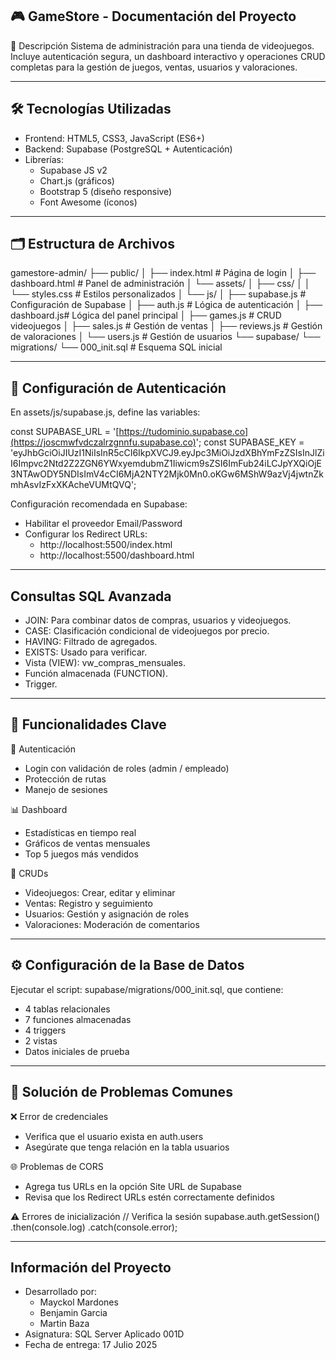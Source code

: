 ## 🎮 GameStore - Documentación del Proyecto

📌 Descripción
Sistema de administración para una tienda de videojuegos. Incluye autenticación segura, un dashboard interactivo y operaciones CRUD completas para la gestión de juegos, ventas, usuarios y valoraciones.

---

## 🛠 Tecnologías Utilizadas
- Frontend: HTML5, CSS3, JavaScript (ES6+)
- Backend: Supabase (PostgreSQL + Autenticación)
- Librerías:
  - Supabase JS v2
  - Chart.js (gráficos)
  - Bootstrap 5 (diseño responsive)
  - Font Awesome (íconos)

---

## 🗂 Estructura de Archivos
gamestore-admin/
├── public/
│   ├── index.html          # Página de login
│   ├── dashboard.html      # Panel de administración
│   └── assets/
│       ├── css/
│       │   └── styles.css  # Estilos personalizados
│       └── js/
│           ├── supabase.js # Configuración de Supabase
│           ├── auth.js     # Lógica de autenticación
│           ├── dashboard.js# Lógica del panel principal
│           ├── games.js    # CRUD videojuegos
│           ├── sales.js    # Gestión de ventas
│           ├── reviews.js  # Gestión de valoraciones
│           └── users.js    # Gestión de usuarios
└── supabase/
    └── migrations/
        └── 000_init.sql   # Esquema SQL inicial

---

## 🔐 Configuración de Autenticación
En assets/js/supabase.js, define las variables:

const SUPABASE_URL = '[https://tudominio.supabase.co](https://joscmwfvdczalrzgnnfu.supabase.co)';
const SUPABASE_KEY = 'eyJhbGciOiJIUzI1NiIsInR5cCI6IkpXVCJ9.eyJpc3MiOiJzdXBhYmFzZSIsInJlZiI6Impvc2Ntd2Z2ZGN6YWxyemdubmZ1Iiwicm9sZSI6ImFub24iLCJpYXQiOjE3NTAwODY5NDIsImV4cCI6MjA2NTY2Mjk0Mn0.oKGw6MShW9azVj4jwtnZkmhAsvIzFxXKAcheVUMtQVQ';

Configuración recomendada en Supabase:
- Habilitar el proveedor Email/Password
- Configurar los Redirect URLs:
  - http://localhost:5500/index.html
  - http://localhost:5500/dashboard.html

---

## Consultas SQL Avanzada
- JOIN: Para combinar datos de compras, usuarios y videojuegos.
- CASE: Clasificación condicional de videojuegos por precio.
- HAVING: Filtrado de agregados.
- EXISTS: Usado para verificar.
- Vista (VIEW): vw_compras_mensuales.
- Función almacenada (FUNCTION).
- Trigger.

---

## 🧩 Funcionalidades Clave

🔐 Autenticación
- Login con validación de roles (admin / empleado)
- Protección de rutas
- Manejo de sesiones

📊 Dashboard
- Estadísticas en tiempo real
- Gráficos de ventas mensuales
- Top 5 juegos más vendidos

🧮 CRUDs
- Videojuegos: Crear, editar y eliminar
- Ventas: Registro y seguimiento
- Usuarios: Gestión y asignación de roles
- Valoraciones: Moderación de comentarios

---

## ⚙️ Configuración de la Base de Datos
Ejecutar el script: supabase/migrations/000_init.sql, que contiene:
- 4 tablas relacionales
- 7 funciones almacenadas
- 4 triggers
- 2 vistas
- Datos iniciales de prueba

---

## 🐛 Solución de Problemas Comunes

❌ Error de credenciales
- Verifica que el usuario exista en auth.users
- Asegúrate que tenga relación en la tabla usuarios

🌐 Problemas de CORS
- Agrega tus URLs en la opción Site URL de Supabase
- Revisa que los Redirect URLs estén correctamente definidos

⚠️ Errores de inicialización
// Verifica la sesión
supabase.auth.getSession()
  .then(console.log)
  .catch(console.error);

---

## Información del Proyecto

- Desarrollado por:
  - Mayckol Mardones
  - Benjamin Garcia
  - Martin Baza
- Asignatura: SQL Server Aplicado 001D
- Fecha de entrega: 17 Julio 2025 
